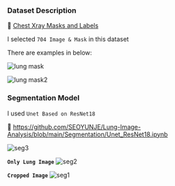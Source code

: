 ### Dataset Description 

📌 [Chest Xray Masks and Labels](https://www.kaggle.com/datasets/nikhilpandey360/chest-xray-masks-and-labels)

I selected `704 Image & Mask` in this dataset

There are examples in below: 

![lung mask](https://github.com/user-attachments/assets/ab91d98f-41bd-49ee-bb58-f97668fc8a22)

![lung mask2](https://github.com/user-attachments/assets/550f54e7-59aa-4bf4-8976-cfecc9626371)

### Segmentation Model

I used `Unet Based on ResNet18`

📌 https://github.com/SEOYUNJE/Lung-Image-Analysis/blob/main/Segmentation/Unet_ResNet18.ipynb


![seg3](https://github.com/user-attachments/assets/cc41479f-bc9e-4ca0-8138-e18298055530)


**`Only Lung Image`**
![seg2](https://github.com/user-attachments/assets/3b21ae95-f783-4fc9-9a9b-4656732c0e5f)


**`Cropped Image`**
![seg1](https://github.com/user-attachments/assets/13411b08-5a04-4a71-bbf5-672939341288)







